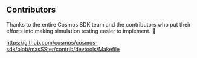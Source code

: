 ## Contributors

Thanks to the entire Cosmos SDK team and the contributors who put their efforts into making simulation testing
easier to implement. 🤗

https://github.com/cosmos/cosmos-sdk/blob/masSSter/contrib/devtools/Makefile
